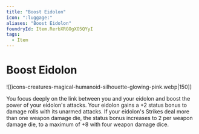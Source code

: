 ```yaml
---
title: "Boost Eidolon"
icon: ":luggage:"
aliases: "Boost Eidolon"
foundryId: Item.RerbXRGOgXO5QYyI
tags:
  - Item
---
```


# Boost Eidolon
![[icons-creatures-magical-humanoid-silhouette-glowing-pink.webp|150]]

You focus deeply on the link between you and your eidolon and boost the power of your eidolon's attacks. Your eidolon gains a +2 status bonus to damage rolls with its unarmed attacks. If your eidolon's Strikes deal more than one weapon damage die, the status bonus increases to 2 per weapon damage die, to a maximum of +8 with four weapon damage dice.


